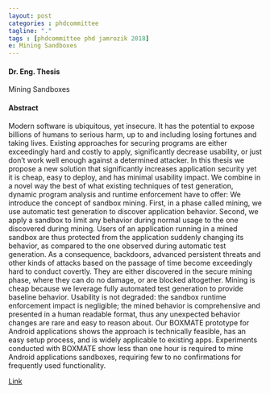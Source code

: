 ```yaml
---
layout: post
categories : phdcommittee
tagline: "."
tags : [phdcommittee phd jamrozik 2018]
e: Mining Sandboxes
---
```


#### Dr. Eng. Thesis

Mining Sandboxes

#### Abstract

Modern software is ubiquitous, yet insecure. It has the potential to expose billions of humans to serious harm, up to and including losing fortunes and taking lives. Existing approaches for securing programs are either exceedingly hard and costly to apply, significantly decrease usability, or just don’t work well enough against a determined attacker.
In this thesis we propose a new solution that significantly increases application security yet it is cheap, easy to deploy, and has minimal usability impact.
We combine in a novel way the best of what existing techniques of test generation, dynamic program analysis and runtime enforcement have to offer: We introduce the concept of sandbox mining. First, in a phase called mining, we use automatic test generation to discover application behavior. Second, we apply a sandbox to limit any behavior during normal usage to the one discovered during mining. Users of an application running in a mined sandbox are thus protected from the application suddenly changing its behavior, as compared to the one observed during automatic test generation. As a consequence, backdoors, advanced persistent threats and other
kinds of attacks based on the passage of time become exceedingly hard to conduct covertly. They are either discovered in the secure mining phase, where they can do no damage, or are blocked altogether.
Mining is cheap because we leverage fully automated test generation to provide baseline behavior. Usability is not degraded: the sandbox runtime enforcement impact is negligible; the mined behavior is comprehensive and presented in a human readable format, thus any unexpected behavior changes are rare and easy to reason about. Our BOXMATE prototype for Android applications shows the approach is technically feasible, has an easy setup process, and is widely applicable to existing apps. Experiments conducted with BOXMATE show less than one hour is required to mine Android applications sandboxes, requiring few to no confirmations for frequently used functionality.

[Link](https://publikationen.sulb.uni-saarland.de/bitstream/20.500.11880/27191/1/KJamrozik_PhD_thesis_10_22_2018.pdf)
